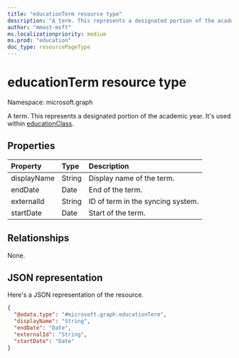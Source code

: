 ```yaml
---
title: "educationTerm resource type"
description: "A term. This represents a designated portion of the academic year. It's used within educationClass."
author: "mmast-msft"
ms.localizationpriority: medium
ms.prod: "education"
doc_type: resourcePageType
---
```


# educationTerm resource type

Namespace: microsoft.graph

A term. This represents a designated portion of the academic year. It's used within [educationClass](educationclass.md).

## Properties

| Property    | Type   | Description                       |
| :---------- | :----- | :-------------------------------- |
| displayName | String | Display name of the term.         |
| endDate     | Date   | End of the term.                  |
| externalId  | String | ID of term in the syncing system. |
| startDate   | Date   | Start of the term.                |

## Relationships

None.

## JSON representation

Here's a JSON representation of the resource.

<!-- {
  "blockType": "resource",
  "@odata.type": "microsoft.graph.educationTerm"
}
-->

```json
{
  "@odata.type": "#microsoft.graph.educationTerm",
  "displayName": "String",
  "endDate": "Date",
  "externalId": "String",
  "startDate": "Date"
}
```
